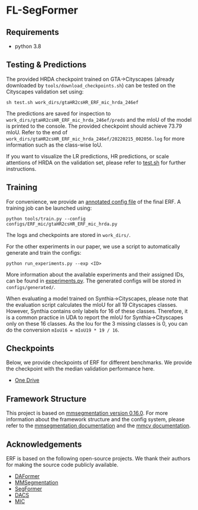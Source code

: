 # FL-SegFormer

## Requirements

* python 3.8
  


## Testing & Predictions

The provided HRDA checkpoint trained on GTA→Cityscapes
(already downloaded by `tools/download_checkpoints.sh`) can be tested on the
Cityscapes validation set using:

```shell
sh test.sh work_dirs/gtaHR2csHR_ERF_mic_hrda_246ef
```

The predictions are saved for inspection to
`work_dirs/gtaHR2csHR_ERF_mic_hrda_246ef/preds`
and the mIoU of the model is printed to the console. The provided checkpoint
should achieve 73.79 mIoU. Refer to the end of
`work_dirs/gtaHR2csHR_ERF_mic_hrda_246ef/20220215_002056.log` for
more information such as the class-wise IoU.

If you want to visualize the LR predictions, HR predictions, or scale
attentions of HRDA on the validation set, please refer to [test.sh](test.sh) for
further instructions.

## Training

For convenience, we provide an [annotated config file](configs/hrda/gtaHR2csHR_hrda.py)
of the final ERF. A training job can be launched using:

```shell
python tools/train.py --config configs/ERF_mic/gtaHR2csHR_ERF_mic_hrda.py
```

The logs and checkpoints are stored in `work_dirs/`.

For the other experiments in our paper, we use a script to automatically
generate and train the configs:

```shell
python run_experiments.py --exp <ID>
```

More information about the available experiments and their assigned IDs, can be
found in [experiments.py](experiments.py). The generated configs will be stored
in `configs/generated/`.

When evaluating a model trained on Synthia→Cityscapes, please note that the
evaluation script calculates the mIoU for all 19 Cityscapes classes. However,
Synthia contains only labels for 16 of these classes. Therefore, it is a common
practice in UDA to report the mIoU for Synthia→Cityscapes only on these 16
classes. As the Iou for the 3 missing classes is 0, you can do the conversion
`mIoU16 = mIoU19 * 19 / 16`.


## Checkpoints

Below, we provide checkpoints of ERF for different benchmarks.
We provide the checkpoint with the median validation performance here.

* [One Drive](https://onedrive.live.com/?id=2D168DA887100C7A%21sfb20426bf8004cf9a626ae6cba551e03&cid=2D168DA887100C7A)


## Framework Structure

This project is based on [mmsegmentation version 0.16.0](https://github.com/open-mmlab/mmsegmentation/tree/v0.16.0).
For more information about the framework structure and the config system,
please refer to the [mmsegmentation documentation](https://mmsegmentation.readthedocs.io/en/latest/index.html)
and the [mmcv documentation](https://mmcv.readthedocs.ihttps://arxiv.org/abs/2007.08702o/en/v1.3.7/index.html).

## Acknowledgements

ERF is based on the following open-source projects. We thank their
authors for making the source code publicly available.

* [DAFormer](https://github.com/lhoyer/DAFormer)
* [MMSegmentation](https://github.com/open-mmlab/mmsegmentation)
* [SegFormer](https://github.com/NVlabs/SegFormer)
* [DACS](https://github.com/vikolss/DACS)
* [MIC](https://github.com/lhoyer/MIC)
